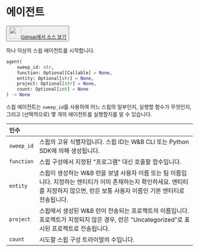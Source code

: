 
# 에이전트

<p><button style={{display: 'flex', alignItems: 'center', backgroundColor: 'white', border: '1px solid #ddd', padding: '10px', borderRadius: '6px', cursor: 'pointer', boxShadow: '0 2px 3px rgba(0,0,0,0.1)', transition: 'all 0.3s'}}><a href='https://www.github.com/wandb/wandb/tree/v0.16.4/wandb/wandb_agent.py#L534-L579' style={{fontSize: '1.2em', display: 'flex', alignItems: 'center'}}><img src='https://github.githubassets.com/images/modules/logos_page/GitHub-Mark.png' height='32px' width='32px' style={{marginRight: '10px'}}/>GitHub에서 소스 보기</a></button></p>


하나 이상의 스윕 에이전트를 시작합니다.

```python
agent(
    sweep_id: str,
    function: Optional[Callable] = None,
    entity: Optional[str] = None,
    project: Optional[str] = None,
    count: Optional[int] = None
) -> None
```

스윕 에이전트는 `sweep_id`를 사용하여 어느 스윕의 일부인지, 실행할 함수가 무엇인지, 그리고 (선택적으로) 몇 개의 에이전트를 실행할지를 알 수 있습니다.

| 인수 |  |
| :--- | :--- |
|  `sweep_id` |  스윕의 고유 식별자입니다. 스윕 ID는 W&B CLI 또는 Python SDK에 의해 생성됩니다. |
|  `function` |  스윕 구성에서 지정된 "프로그램" 대신 호출할 함수입니다. |
|  `entity` |  스윕이 생성하는 W&B 런을 보낼 사용자 이름 또는 팀 이름입니다. 지정하는 엔티티가 이미 존재하는지 확인하세요. 엔티티를 지정하지 않으면, 런은 보통 사용자 이름인 기본 엔티티로 전송됩니다. |
|  `project` |  스윕에서 생성된 W&B 런이 전송되는 프로젝트의 이름입니다. 프로젝트가 지정되지 않은 경우, 런은 "Uncategorized"로 표시된 프로젝트로 전송됩니다. |
|  `count` |  시도할 스윕 구성 트라이얼의 수입니다. |